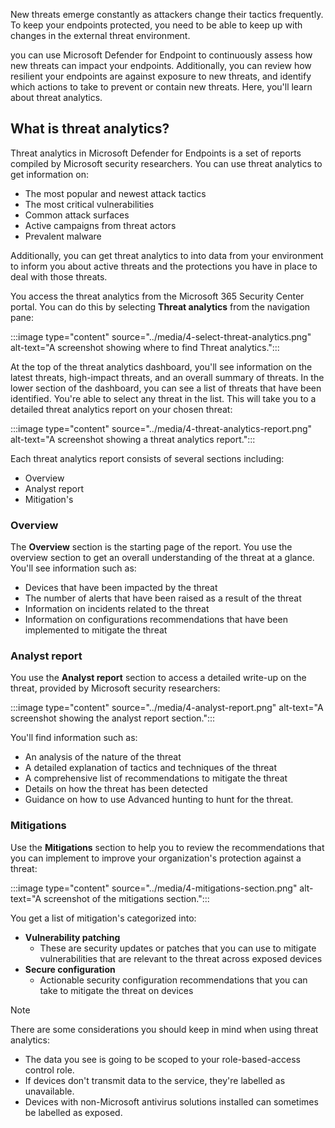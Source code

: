 New threats emerge constantly as attackers change their tactics frequently. To keep your endpoints protected, you need to be able to keep up with changes in the external threat environment.

you can use Microsoft Defender for Endpoint to continuously assess how new threats can impact your endpoints. Additionally, you can review how resilient your endpoints are against exposure to new threats, and identify which actions to take to prevent or contain new threats.
Here, you'll learn about threat analytics.

## What is threat analytics?

Threat analytics in Microsoft Defender for Endpoints is a set of reports compiled by Microsoft security researchers. You can use threat analytics to get information on:

- The most popular and newest attack tactics
- The most critical vulnerabilities
- Common attack surfaces
- Active campaigns from threat actors
- Prevalent malware

Additionally, you can get threat analytics to into data from your environment to inform you about active threats and the protections you have in place to deal with those threats.

You access the threat analytics from the Microsoft 365 Security Center portal. You can do this by selecting **Threat analytics** from the navigation pane:

:::image type="content" source="../media/4-select-threat-analytics.png" alt-text="A screenshot showing where to find Threat analytics.":::

At the top of the threat analytics dashboard, you'll see information on the latest threats, high-impact threats, and an overall summary of threats. In the lower section of the dashboard, you can see a list of threats that have been identified. You're able to select any threat in the list. This will take you to a detailed threat analytics report on your chosen threat:

:::image type="content" source="../media/4-threat-analytics-report.png" alt-text="A screenshot showing a threat analytics report.":::

Each threat analytics report consists of several sections including:

- Overview
- Analyst report
- Mitigation's

### Overview

The **Overview** section is the starting page of the report. You use the overview section to get an overall understanding of the threat at a glance. You'll see information such as:

- Devices that have been impacted by the threat
- The number of alerts that have been raised as a result of the threat
- Information on incidents related to the threat
- Information on configurations recommendations that have been implemented to mitigate the threat

### Analyst report

You use the **Analyst report** section to access a detailed write-up on the threat, provided by Microsoft security researchers:

:::image type="content" source="../media/4-analyst-report.png" alt-text="A screenshot showing the analyst report section.":::

You'll find information such as:

- An analysis of the nature of the threat
- A detailed explanation of tactics and techniques of the threat
- A comprehensive list of recommendations to mitigate the threat
- Details on how the threat has been detected
- Guidance on how to use Advanced hunting to hunt for the threat.

### Mitigations

Use the **Mitigations** section to help you to review the recommendations that you can implement to improve your organization's protection against a threat:

:::image type="content" source="../media/4-mitigations-section.png" alt-text="A screenshot of the mitigations section.":::

You get a list of mitigation's categorized into:

- **Vulnerability patching**
  - These are security updates or patches that you can use to mitigate vulnerabilities that are relevant to the threat across exposed devices
- **Secure configuration**
  - Actionable security configuration recommendations  that you can take to mitigate the threat on devices

> [!NOTE]
> There are some considerations you should keep in mind when using threat analytics:
>
> - The data you see is going to be scoped to your role-based-access control role.
> - If devices don't transmit data to the service, they're labelled as unavailable.
> - Devices with non-Microsoft antivirus solutions installed can sometimes be labelled as exposed.
